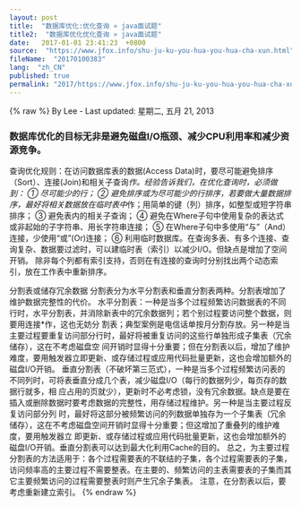 ```yaml
---
layout: post
title:  "数据库优化:优化查询 » java面试题"
title2:  "数据库优化优化查询 » java面试题"
date:   2017-01-01 23:41:23  +0800
source:  "https://www.jfox.info/shu-ju-ku-you-hua-you-hua-cha-xun.html"
fileName:  "20170100383"
lang:  "zh_CN"
published: true
permalink: "2017/https://www.jfox.info/shu-ju-ku-you-hua-you-hua-cha-xun.html"
---
```

{% raw %}
By Lee - Last updated: 星期二, 五月 21, 2013

### 数据库优化的目标无非是避免磁盘I/O瓶颈、减少CPU利用率和减少资源竞争。

查询优化规则：在访问数据库表的数据(Access Data)时，要尽可能避免排序（Sort）、连接(Join)和相关子查询*作。经验告诉我们，在优化查询时，必须做到： 
① 尽可能少的行； 
② 避免排序或为尽可能少的行排序，若要做大量数据排序，最好将相关数据放在临时表中*作；用简单的键（列）排序，如整型或短字符串排序； 
③ 避免表内的相关子查询； 
④ 避免在Where子句中使用复杂的表达式或非起始的子字符串、用长字符串连接； 
⑤ 在Where子句中多使用“与”（And）连接，少使用“或”(Or)连接； 
⑥ 利用临时数据库。在查询多表、有多个连接、查询复杂、数据要过滤时，可以建临时表（索引）以减少I/O。但缺点是增加了空间开销。 
除非每个列都有索引支持，否则在有连接的查询时分别找出两个动态索引，放在工作表中重新排序。

分割表或储存冗余数据 
分割表分为水平分割表和垂直分割表两种。分割表增加了维护数据完整性的代价。 
水平分割表：一种是当多个过程频繁访问数据表的不同行时，水平分割表，并消除新表中的冗余数据列；若个别过程要访问整个数据，则要用连接*作，这也无妨分 割表；典型案例是电信话单按月分割存放。另一种是当主要过程要重复访问部分行时，最好将被重复访问的这些行单独形成子集表（冗余储存），这在不考虑磁盘空 间开销时显得十分重要；但在分割表以后，增加了维护难度，要用触发器立即更新、或存储过程或应用代码批量更新，这也会增加额外的磁盘I/O开销。 
垂直分割表（不破坏第三范式），一种是当多个过程频繁访问表的不同列时，可将表垂直分成几个表，减少磁盘I/O（每行的数据列少，每页存的数据行就多，相 应占用的页就少），更新时不必考虑锁，没有冗余数据。缺点是要在插入或删除数据时要考虑数据的完整性，用存储过程维护。另一种是当主要过程反复访问部分列 时，最好将这部分被频繁访问的列数据单独存为一个子集表（冗余储存），这在不考虑磁盘空间开销时显得十分重要；但这增加了重叠列的维护难度，要用触发器立 即更新、或存储过程或应用代码批量更新，这也会增加额外的磁盘I/O开销。垂直分割表可以达到最大化利用Cache的目的。 
总之，为主要过程分割表的方法适用于：各个过程需要表的不联结的子集，各个过程需要表的子集，访问频率高的主要过程不需要整表。在主要的、频繁访问的主表需要表的子集而其它主要频繁访问的过程需要整表时则产生冗余子集表。 
注意，在分割表以后，要考虑重新建立索引。
{% endraw %}